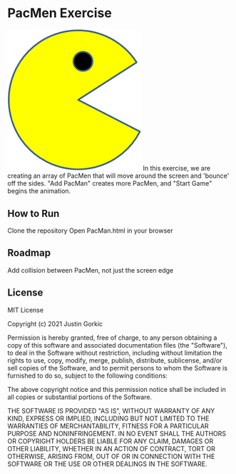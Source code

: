 # PacMen Exercise
<img src="images/PacMan1.png" width='300'/>
In this exercise, we are creating an array of PacMen that will move around the screen and 'bounce' off the sides. "Add PacMan" creates more PacMen, and "Start Game" begins the animation.


## How to Run
Clone the repository
Open PacMan.html in your browser


## Roadmap
Add collision between PacMen, not just the screen edge


## License
MIT License

Copyright (c) 2021 Justin Gorkic

Permission is hereby granted, free of charge, to any person obtaining a copy
of this software and associated documentation files (the "Software"), to deal
in the Software without restriction, including without limitation the rights
to use, copy, modify, merge, publish, distribute, sublicense, and/or sell
copies of the Software, and to permit persons to whom the Software is
furnished to do so, subject to the following conditions:

The above copyright notice and this permission notice shall be included in all
copies or substantial portions of the Software.

THE SOFTWARE IS PROVIDED "AS IS", WITHOUT WARRANTY OF ANY KIND, EXPRESS OR
IMPLIED, INCLUDING BUT NOT LIMITED TO THE WARRANTIES OF MERCHANTABILITY,
FITNESS FOR A PARTICULAR PURPOSE AND NONINFRINGEMENT. IN NO EVENT SHALL THE
AUTHORS OR COPYRIGHT HOLDERS BE LIABLE FOR ANY CLAIM, DAMAGES OR OTHER
LIABILITY, WHETHER IN AN ACTION OF CONTRACT, TORT OR OTHERWISE, ARISING FROM,
OUT OF OR IN CONNECTION WITH THE SOFTWARE OR THE USE OR OTHER DEALINGS IN THE
SOFTWARE.
